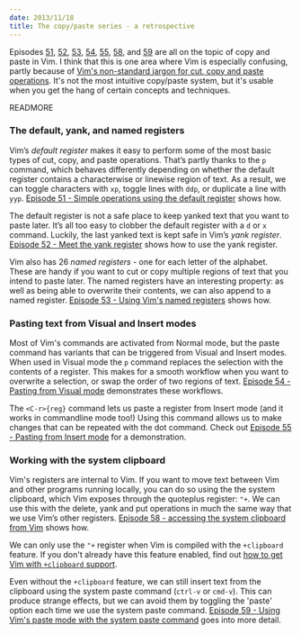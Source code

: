 ```yaml
---
date: 2013/11/18
title: The copy/paste series - a retrospective
---
```


Episodes [51][], [52][], [53][], [54][], [55][], [58][], and [59][] are all on the topic of copy and paste in Vim. I think that this is one area where Vim is especially confusing, partly because of [Vim's non-standard jargon for cut, copy and paste operations][jargon]. It's not the most intuitive copy/paste system, but it's usable when you get the hang of certain concepts and techniques.

[51]: /e/51
[52]: /e/52
[53]: /e/53
[54]: /e/54
[55]: /e/55
[58]: /e/58
[59]: /e/59
[jargon]: http://vimcasts.org/episodes/meet-the-yank-register#vim-jargon

READMORE


### The default, yank, and named registers

Vim’s *default register* makes it easy to perform some of the most basic types of cut, copy, and paste operations. That’s partly thanks to the `p` command, which behaves differently depending on whether the default register contains a characterwise or linewise region of text. As a result, we can toggle characters with `xp`, toggle lines with `ddp`, or duplicate a line with `yyp`. [Episode 51 - Simple operations using the default register][51] shows how.

The default register is not a safe place to keep yanked text that you want to paste later. It’s all too easy to clobber the default register with a `d` or `x` command. Luckily, the last yanked text is kept safe in Vim’s *yank register*. [Episode 52 - Meet the yank register][52] shows how to use the yank register.

Vim also has 26 *named registers* - one for each letter of the alphabet. These are handy if you want to cut or copy multiple regions of text that you intend to paste later. The named registers have an interesting property: as well as being able to overwrite their contents, we can also append to a named register. [Episode 53 - Using Vim's named registers][53] shows how.

### Pasting text from Visual and Insert modes

Most of Vim's commands are activated from Normal mode, but the paste command has variants that can be triggered from Visual and Insert modes. When used in Visual mode the `p` command replaces the selection with the contents of a register. This makes for a smooth workflow when you want to overwrite a selection, or swap the order of two regions of text. [Episode 54 - Pasting from Visual mode][54] demonstrates these workflows.

The `<C-r>{reg}` command lets us paste a register from Insert mode (and it works in commandline mode too!) Using this command allows us to make changes that can be repeated with the dot command. Check out [Episode 55 - Pasting from Insert mode][55] for a demonstration.

### Working with the system clipboard

Vim's registers are internal to Vim. If you want to move text between Vim and other programs running locally, you can do so using the the system clipboard, which Vim exposes through the quoteplus register: `"+`. We can use this with the delete, yank and put operations in much the same way that we use Vim’s other registers. [Episode 58 - accessing the system clipboard from Vim][58] shows how.

We can only use the `"+` register when Vim is compiled with the `+clipboard` feature. If you don't already have this feature enabled, find out [how to get Vim with `+clipboard` support][clipboard].

Even without the `+clipboard` feature, we can still insert text from the clipboard using the system paste command (`ctrl-v` or `cmd-v`). This can produce strange effects, but we can avoid them by toggling the 'paste' option each time we use the system paste command. [Episode 59 - Using Vim's paste mode with the system paste command][59] goes into more detail.

[51]: /e/51
[52]: /e/52
[53]: /e/53
[54]: /e/54
[55]: /e/55
[58]: /e/58
[59]: /e/59
[clipboard]: http://vimcasts.org/blog/2013/11/getting-vim-with-clipboard-support/
